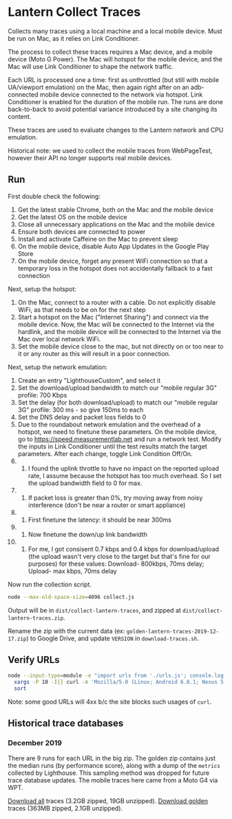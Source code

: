 # Lantern Collect Traces

Collects many traces using a local machine and a local mobile device. Must be run on Mac, as it relies on Link Conditioner.

The process to collect these traces requires a Mac device, and a mobile device (Moto G Power). The Mac will hotspot for the mobile device, and the Mac will use Link Conditioner to shape the network traffic.

Each URL is processed one a time: first as unthrottled (but still with mobile UA/viewport emulation) on the Mac, then again right after on an adb-connected mobile device connected to the network via hotspot. Link Conditioner is enabled for the duration of the mobile run. The runs are done back-to-back to avoid potential variance introduced by a site changing its content.

These traces are used to evaluate changes to the Lantern network and CPU emulation.

Historical note: we used to collect the mobile traces from WebPageTest, however their API no longer supports real mobile devices.

## Run

First double check the following:

1. Get the latest stable Chrome, both on the Mac and the mobile device
1. Get the latest OS on the mobile device
1. Close all unnecessary applications on the Mac and the mobile device
1. Ensure both devices are connected to power
1. Install and activate Caffeine on the Mac to prevent sleep
1. On the mobile device, disable Auto App Updates in the Google Play Store
1. On the mobile device, forget any present WiFi connection so that a temporary loss in the hotspot does not accidentally fallback to a fast connection

Next, setup the hotspot:

1. On the Mac, connect to a router with a cable. Do not explicitly disable WiFi, as that needs to be on for the next step
1. Start a hotspot on the Mac ("Internet Sharing") and connect via the mobile device. Now, the Mac will be connected to the Internet via the hardlink, and the mobile device will be connected to the Internet via the Mac over local network WiFi.
1. Set the mobile device close to the mac, but not directly on or too near to it or any router as this will result in a poor connection.

Next, setup the network emulation:

1. Create an entry "LighthouseCustom", and select it
1. Set the download/upload bandwidth to match our "mobile regular 3G" profile: 700 Kbps
1. Set the delay (for both download/upload) to match our "mobile regular 3G" profile: 300 ms - so give 150ms to each
1. Set the DNS delay and packet loss fields to 0
1. Due to the roundabout network emulation and the overhead of a hotspot, we need to finetune these parameters. On the mobile device, go to https://speed.measurementlab.net and run a network test. Modify the inputs in Link Conditioner until the test results match the target parameters. After each change, toggle Link Condition Off/On.
1. 1. I found the uplink throttle to have no impact on the reported upload rate, I assume because the hotspot has too much overhead. So I set the upload bandwidth field to 0 for max.
1. 1. If packet loss is greater than 0%, try moving away from noisy interference (don't be near a router or smart appliance)
1. 1. First finetune the latency: it should be near 300ms
1. 1. Now finetune the down/up link bandwidth
1. 1. For me, I got consisent 0.7 kbps and 0.4 kbps for download/upload (the upload wasn't very close to the target but that's fine for our purposes) for these values: Download- 800kbps, 70ms delay; Upload- max kbps, 70ms delay

Now run the collection script.

```sh
node --max-old-space-size=4096 collect.js
```

Output will be in `dist/collect-lantern-traces`, and zipped at `dist/collect-lantern-traces.zip`.

Rename the zip with the current data (ex: `golden-lantern-traces-2019-12-17.zip`) to Google Drive, and update `VERSION` in `download-traces.sh`.

## Verify URLs

```sh
node --input-type=module -e "import urls from './urls.js'; console.log(urls.join('\n'))" |\
  xargs -P 10 -I{} curl -A 'Mozilla/5.0 (Linux; Android 6.0.1; Nexus 5 Build/MRA58N) AppleWebKit/537.36 (KHTML, like Gecko) Chrome/113.0.5672.126 Mobile Safari/537.36 Chrome-Lighthouse' -o /dev/null -s --write-out '%{http_code} {} (if redirect: %{redirect_url})\n' {} |\
  sort
```

Note: some good URLs will 4xx b/c the site blocks such usages of `curl`.


## Historical trace databases


### December 2019

There are 9 runs for each URL in the big zip. The golden zip contains just the median runs (by performance score), along with a dump of the `metrics` collected by Lighthouse. This sampling method was dropped for future trace database updates. The mobile traces here came from a Moto G4 via WPT.

[Download all](https://drive.google.com/open?id=17WsQ3CU0R1072sezXw5Np2knV_NvGAfO) traces (3.2GB zipped, 19GB unzipped).
[Download golden](https://drive.google.com/open?id=1aQp-oqX7jeFq9RFwNik6gkEZ0FLtjlHp) traces (363MB zipped, 2.1GB unzipped).
